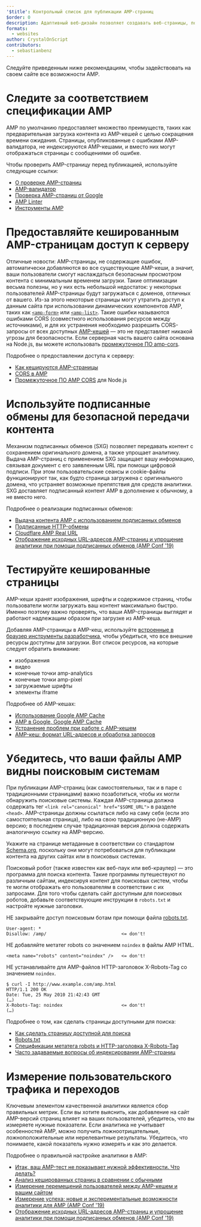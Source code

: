 ```yaml
---
'$title': Контрольный список для публикации AMP-страниц
$order: 0
description: Адаптивный веб-дизайн позволяет создавать веб-страницы, подстраивающиеся под пользователя и учитывающие размер и ориентацию его экрана. Вы можете добиться...
formats:
  - websites
author: CrystalOnScript
contributors:
  - sebastianbenz
---
```


Следуйте приведенным ниже рекомендациям, чтобы задействовать на своем сайте все возможности AMP.

# Следите за соответствием спецификации AMP

AMP по умолчанию предоставляет множество преимуществ, таких как предварительная загрузка контента из AMP-кешей с целью сокращения времени ожидания. Страницы, опубликованные с ошибками AMP-валидатора, не индексируются AMP-кешами, и вместо них могут отображаться страницы с сообщениями об ошибке.

Чтобы проверить AMP-страницу перед публикацией, используйте следующие ссылки:

- [О проверке AMP-страниц](../../../documentation/guides-and-tutorials/learn/validation-workflow/validate_amp.md?format=websites)
- [AMP-валидатор](https://validator.ampproject.org/)
- [Проверка AMP-страниц от Google](https://search.google.com/test/amp)
- [AMP Linter](https://github.com/ampproject/amp-toolbox/tree/master/packages/linter)
- [Инструменты AMP](../../../documentation/tools.html?format=websites)

# Предоставляйте кешированным AMP-страницам доступ к серверу

Отличные новости: AMP-страницы, не содержащие ошибок, автоматически добавляются во все существующие AMP-кеши, а значит, ваши пользователи смогут наслаждаться безопасным просмотром контента с минимальным временем загрузки. Такие оптимизации весьма полезны, но у них есть небольшой недостаток: у некоторых пользователей AMP-страницы будут загружаться с доменов, отличных от вашего. Из-за этого некоторые страницы могут утратить доступ к данным сайта при использовании динамических компонентов AMP, таких как [`<amp-form>`](../../../documentation/components/reference/amp-form.md?format=websites) или [`<amp-list>`](../../../documentation/components/reference/amp-list.md?format=websites). Такие ошибки называются ошибками CORS (совместного использования ресурсов между источниками), и для их устранения необходимо разрешить CORS-запросы от всех доступных [AMP-кешей](https://ampjs.org/caches.json) — это не представляет никакой угрозы для безопасности. Если серверная часть вашего сайта основана на Node.js, вы можете использовать [промежуточное ПО amp-cors](https://github.com/ampproject/amp-toolbox/tree/master/packages/cors).

Подробнее о предоставлении доступа к серверу:

- [Как кешируются AMP-страницы](../../../documentation/guides-and-tutorials/learn/amp-caches-and-cors/how_amp_pages_are_cached.md?format=websites)
- [CORS в AMP](../../../documentation/guides-and-tutorials/learn/amp-caches-and-cors/amp-cors-requests.md?format=websites)
- [Промежуточное ПО AMP CORS](https://github.com/ampproject/amp-toolbox/tree/master/packages/cors) для Node.js

# Используйте подписанные обмены для безопасной передачи контента

Механизм подписанных обменов (SXG) позволяет передавать контент с сохранением оригинального домена, а также упрощает аналитику. Выдача AMP-страниц с применением SXG защищает вашу информацию, связывая документ с его заявленным URL при помощи цифровой подписи. При этом пользовательские сеансы и cookie-файлы функционируют так, как будто страница загружена с оригинального домена, что устраняет возможные препятствия для средств аналитики. SXG доставляет подписанный контент AMP в дополнение к обычному, а не вместо него.

Подробнее о реализации подписанных обменов:

- [Выдача контента AMP с использованием подписанных обменов](signed-exchange.md?format=websites)
- [Подписанные HTTP-обмены](https://developers.google.com/web/updates/2018/11/signed-exchanges)
- [Cloudflare AMP Real URL](https://www.cloudflare.com/website-optimization/amp-real-url/)
- [Отображение исходных URL-адресов AMP-страниц и упрощение аналитики при помощи подписанных обменов (AMP Conf '19)](https://www.youtube.com/watch?v=KrjBYzPUGnw&list=PLXTOW_XMsIDSY0USlzgoaIkRyPcHklrEl&index=22)

# Тестируйте кешированные страницы

AMP-кеши хранят изображения, шрифты и содержимое страниц, чтобы пользователи могли загружать ваш контент максимально быстро. Именно поэтому важно проверять, что ваши AMP-страницы выглядят и работают надлежащим образом при загрузке из AMP-кеша.

Добавляя AMP-страницы в AMP-кеш, используйте [встроенные в браузер инструменты разработчика](https://developers.google.com/web/tools/chrome-devtools/), чтобы убедиться, что все внешние ресурсы доступны для загрузки. Вот список ресурсов, на которые следует обратить внимание:

- изображения
- видео
- конечные точки amp-analytics
- конечные точки amp-pixel
- загружаемые шрифты
- элементы iframe

Подробнее об AMP-кешах:

- [Использование Google AMP Cache](../../../documentation/examples/documentation/Using_the_Google_AMP_Cache.html?format=websites)
- [AMP в Google, Google AMP Cache](https://developers.google.com/amp/cache/overview)
- [Устранение проблем при работе с AMP-кешем](../../../documentation/guides-and-tutorials/learn/amp-caches-and-cors/amp-cache-debugging.md?format=websites)
- [AMP-кеш: формат URL-адресов и обработка запросов](../../../documentation/guides-and-tutorials/learn/amp-caches-and-cors/amp-cache-urls.md?format=websites)

# Убедитесь, что ваши файлы AMP видны поисковым системам

При публикации AMP-страниц (как самостоятельных, так и в паре с традиционными страницами) важно позаботиться, чтобы их могли обнаружить поисковые системы. Каждая AMP-страница должна содержать тег `<link rel="canonical" href="$SOME_URL">` в разделе `<head>`. AMP-страницы должны ссылаться либо на саму себя (если это самостоятельная страница), либо на свою традиционную (не-AMP) версию; в последнем случае традиционная версия должна содержать аналогичную ссылку на AMP-версию.

Укажите на странице метаданные в соответствии со стандартом [Schema.org](https://schema.org/), поскольку они могут потребоваться для публикации контента на других сайтах или в поисковых системах.

Поисковый робот (также известен как веб-паук или веб-краулер) — это программа для поиска контента. Такие программы путешествуют по различным сайтам, индексируя контент для поисковых систем, чтобы те могли отображать его пользователям в соответствии с их запросами. Для того чтобы сделать сайт доступным для поисковых роботов, добавьте соответствующие инструкции в `robots.txt` и настройте нужные заголовки.

НЕ закрывайте доступ поисковым ботам при помощи файла [robots.txt](https://support.google.com/webmasters/answer/6062608?hl=en).

```
User-agent: *
Disallow: /amp/                            <= don't!
```

НЕ добавляйте метатег robots со значением `noindex` в файлы AMP HTML.

```
<meta name="robots" content="noindex" />   <= don't!
```

НЕ устанавливайте для AMP-файлов HTTP-заголовок X-Robots-Tag со значением `noindex`.

```
$ curl -I http://www.example.com/amp.html
HTTP/1.1 200 OK
Date: Tue, 25 May 2010 21:42:43 GMT
(…)
X-Robots-Tag: noindex                      <= don't!
(…)
```

Подробнее о том, как сделать страницы доступными для поиска:

- [Как сделать страницу доступной для поиска ](discovery.md?format=websites)
- [Robots.txt](http://www.robotstxt.org/)
- [Спецификации метатега robots и HTTP-заголовка X-Robots-Tag](https://developers.google.com/search/reference/robots_meta_tag)
- [Часто задаваемые вопросы об индексировании AMP-страниц](https://productforums.google.com/forum/?hl=en#!category-topic/webmasters/Vrgj-a-gtm0)

# Измерение пользовательского трафика и переходов

Ключевым элементом качественной аналитики является сбор правильных метрик. Если вы хотите выяснить, как добавление на сайт AMP-версий страниц влияет на ваших пользователей, убедитесь, что вы измеряете нужные показатели. Если аналитика не учитывает особенностей AMP, можно получить ложноотрицательные, ложноположительные или нерелевантные результаты. Убедитесь, что понимаете, какой показатель нужно измерять и как это делается.

Подробнее о правильной настройке аналитики в AMP:

- [Итак, ваш AMP-тест не показывает нужной эффективности. Что делать?](https://blog.amp.dev/2018/11/08/so-your-amp-test-doesnt-perform%e2%80%8a-%e2%80%8anow-what/)
- [Анализ кешированных страниц в сравнении с обычными](https://support.google.com/analytics/answer/6343176?hl=en#cache)
- [Измерение перемещений пользователей между AMP-кешем и вашим сайтом](https://blog.amp.dev/2018/11/08/so-your-amp-test-doesnt-perform%e2%80%8a-%e2%80%8anow-what/)
- [Измерение успеха: новые и экспериментальные возможности аналитики для AMP (AMP Conf '19)](https://www.youtube.com/watch?v=wPW-kXsONqA&list=PLXTOW_XMsIDSY0USlzgoaIkRyPcHklrEl&index=27)
- [Отображение исходных URL-адресов AMP-страниц и упрощение аналитики при помощи подписанных обменов (AMP Conf '19)](https://www.youtube.com/watch?v=KrjBYzPUGnw&list=PLXTOW_XMsIDSY0USlzgoaIkRyPcHklrEl&index=22)
